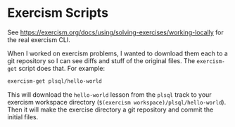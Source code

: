 # Exercism Scripts

See https://exercism.org/docs/using/solving-exercises/working-locally for the
real exercism CLI.

When I worked on exercism problems, I wanted to download them each to a git
repository so I can see diffs and stuff of the original files. The
`exercism-get` script does that. For example:

```sh
exercism-get plsql/hello-world
```

This will download the `hello-world` lesson from the `plsql` track to your
exercism workspace directory (`$(exercism workspace)/plsql/hello-world`). Then
it will make the exercise directory a git repository and commit the initial
files.
